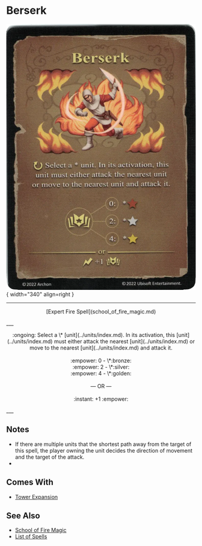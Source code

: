 # Berserk

![Berserk](../assets/spells-berserk.webp){ width="340" align=right }

___
<p style="text-align: center;" markdown>[Expert Fire Spell](school_of_fire_magic.md)</p>
___
<p style="text-align: center;" markdown>:ongoing: Select a \* [unit](../units/index.md). In its activation, this [unit](../units/index.md) must either attack the nearest [unit](../units/index.md) or move to the nearest [unit](../units/index.md) and attack it.<br><br>:empower: 0 - \*:bronze:<br>:empower: 2 - \*:silver:<br>:empower: 4 - \*:golden:<br><br>— OR —<br><br>:instant: +1 :empower:</p>
___


## Notes

- If there are multiple units that the shortest path away from the target of this spell, the player owning the unit decides the direction of movement and the target of the attack.
- 


## Comes With

- [Tower Expansion](../content/tower_expansion.md)


## See Also

- [School of Fire Magic](school_of_fire_magic.md)
- [List of Spells](index.md)
